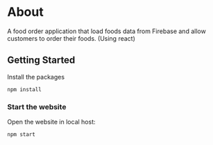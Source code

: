 # About

A food order application that load foods data from Firebase and allow customers to order their foods. (Using react)

## Getting Started

Install the packages

```
npm install
```

### Start the website

Open the website in local host:

```
npm start
```
